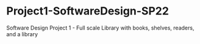 # Project1-SoftwareDesign-SP22
Software Design  Project 1 - Full scale Library with books, shelves, readers, and a library 
